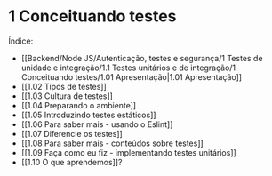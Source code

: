 # 1 Conceituando testes

Índice:
- [[Backend/Node JS/Autenticação, testes e segurança/1 Testes de unidade e integração/1.1 Testes unitários e de integração/1 Conceituando testes/1.01 Apresentação|1.01 Apresentação]]
- [[1.02 Tipos de testes]]
- [[1.03 Cultura de testes]]
- [[1.04 Preparando o ambiente]]
- [[1.05 Introduzindo testes estáticos]]
- [[1.06 Para saber mais - usando o Eslint]]
- [[1.07 Diferencie os testes]]
- [[1.08 Para saber mais - conteúdos sobre testes]]
- [[1.09 Faça como eu fiz - implementando testes unitários]]
- [[1.10 O que aprendemos]]?